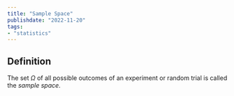 ```yaml
---
title: "Sample Space"
publishdate: "2022-11-20"
tags:
- "statistics"
---
```


## Definition
The set $\Omega$ of all possible outcomes of an experiment or random trial is called the *sample space*. 
